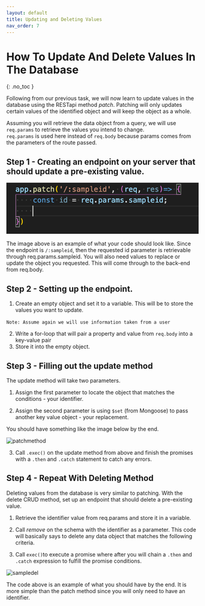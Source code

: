 ```yaml
---
layout: default
title: Updating and Deleting Values
nav_order: 7
---
```


# How To Update And Delete Values In The Database
{: .no_toc }

Following from our previous task, we will now learn to update values in the database using the RESTapi method _patch_. Patching will only updates certain values of the identified object and will keep the object as a whole.

Assuming you will retrieve the data object from a query, we will use `req.params` to retrieve the values you intend to change.  
`req.params` is used here instead of `req.body` because params comes from the parameters of the route passed.  

## Step 1 - Creating an endpoint on your server that should update a pre-existing value. 

![reqparams](https://github.com/eswong610/user-guide-docs/blob/gh-pages/assets/images/reqparams2.png?raw=true)

The image above is an example of what your code should look like. Since the endpoint is `/:sampleid`, then the requested id parameter is retrievable through req.params.sampleid. You will also need values to replace or update the object you requested.
This will come through to the back-end from req.body. 

## Step 2 - Setting up the endpoint.
1. Create an empty object and set it to a variable. This will be to store the values you want to update. 
    
```Note: Assume again we will use information taken from a user``` 

2. Write a for-loop that will pair a property and value from `req.body` into a key-value pair 
3. Store it into the empty object. 

## Step 3 - Filling out the update method 

The update method will take two parameters. 

1. Assign the first parameter to locate the object that matches the conditions - your identifier.

2. Assign the second parameter is using `$set` (from Mongoose) to pass another key value object - your replacement.

You should have something like the image below by the end.

![patchmethod](https://github.com/eswong610/user-guide-docs/blob/gh-pages/assets/images/patchsample.png?raw=true)

3. Call `.exec()` on the update method from above and finish the promises with a `.then` and `.catch` statement to catch any errors. 

## Step 4 - Repeat With Deleting Method
Deleting values from the database is very similar to patching. With the delete CRUD method, set up an endpoint that should delete a pre-existing value. 

1. Retrieve the identifier value from req.params and store it in a variable.

2. Call _remove_ on the schema with the identifier as a parameter.
This code will basically says to delete any data object that matches the following criteria.
 
3. Call `exec()`to execute a promise where after you will chain a `.then` and `.catch` expression to fulfill the promise conditions. 

![sampledel](https://github.com/eswong610/user-guide-docs/blob/gh-pages/assets/images/deletesample.png?raw=true)

The code above is an example of what you should have by the end. It is more simple than the patch method since you will only need to have an identifier.


